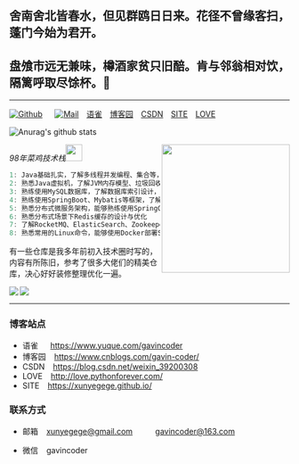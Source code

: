 ## 舍南舍北皆春水，但见群鸥日日来。花径不曾缘客扫，蓬门今始为君开。

## 盘飧市远无兼味，樽酒家贫只旧醅。肯与邻翁相对饮，隔篱呼取尽馀杯。👋
-------
[![Github](https://img.shields.io/github/followers/xunyegege?label=Follow&style=social)](https://github.com/xunyegege)      &ensp;&ensp;
[![Mail](https://img.shields.io/badge/-xunyegege@gmail.com-gray?style=flat-square&logo=gmail&logoColor=red&link=https://www.linkedin.com/in/sarthak-bharadwaj-8552b5110/)](mailto:xunyegege@gmail.com)&ensp;&ensp;[语雀](https://www.yuque.com/gavincoder)&ensp;&ensp;[博客园](https://www.cnblogs.com/gavin-coder/)&ensp;&ensp;[CSDN](https://blog.csdn.net/weixin_39200308 )&ensp;&ensp;[SITE](https://xunyegege.github.io/)&ensp;&ensp;[LOVE](http://love.pythonforever.com/)   

![Anurag's github stats](https://github-readme-stats.vercel.app/api?username=xunyegege&show_icons=true&hide=["contribs","prs"])

<img align='right' src="https://media.giphy.com/media/M9gbBd9nbDrOTu1Mqx/giphy.gif" width="230">



<p><em>98年菜鸡技术栈<img src="https://media.giphy.com/media/WUlplcMpOCEmTGBtBW/giphy.gif" width="30"> 
</em></p>

```java
1: Java基础扎实，了解多线程并发编程、集合等，了解JUC源码设计，能够进行代码调优
2: 熟悉Java虚拟机，了解JVM内存模型、垃圾回收机制、垃圾收集器、系统故障排查调优等
3: 熟练使用MySQL数据库，了解数据库索引设计，能够对SQL进行调优
4: 熟练使用SpringBoot、Mybatis等框架，了解Spring相关原理及其背后的设计模式
5: 熟悉分布式微服务架构，能够熟练使用SpringCloud进行项目开发
6: 熟悉分布式场景下Redis缓存的设计与优化 
7: 了解RocketMQ、ElasticSearch、Zookeeper等分布式中间件
8: 熟悉常用的Linux命令，能够使用Docker部署SpringBoot项目
```





有一些仓库是我多年前初入技术圈时写的，内容有所陈旧，参考了很多大佬们的精美仓库，决心好好装修整理优化一遍。

<div>
<a href="https://github.com/xunyegege/Backend_development">
  <img  align="left" src="https://github-readme-stats.vercel.app/api/pin/?username=xunyegege&repo=Backend_development" />
</a>
<a href="https://github.com/xunyegege/source">
  <img  align="center" src="https://github-readme-stats.vercel.app/api/pin/?username=xunyegege&repo=source" />
</a>
</div>

----- 


### 博客站点

- 语雀   &ensp;&ensp;     https://www.yuque.com/gavincoder
- 博客园  &ensp;     https://www.cnblogs.com/gavin-coder/
- CSDN   &ensp;    https://blog.csdn.net/weixin_39200308 
- LOVE   &ensp;     http://love.pythonforever.com/
- SITE   &ensp;      https://xunyegege.github.io/



### 联系方式

- 邮箱   &ensp; xunyegege@gmail.com  ​    &ensp; &ensp; &ensp;       gavincoder@163.com


- 微信  &ensp;   gavincoder

